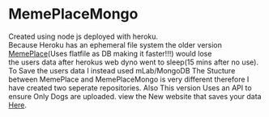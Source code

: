 # MemePlaceMongo
Created using node js deployed with heroku.<br />
Because Heroku has an ephemeral file system the older version [MemePlace](https://github.com/M4rkFlor/MemePlace "https://github.com/M4rkFlor/MemePlace")(Uses flatfile as DB making it faster!!!) would lose<br />
the users data after herokus web dyno went to sleep(15 mins after no use).<br />
To Save the users data I instead used mLab/MongoDB
The Stucture between MemePlace and MemePlaceMongo is very different therefore I have created two seperate repositories.
Also This version Uses an API to ensure Only Dogs are uploaded.
view the New website that saves your data [Here](https://meme-place-mongo.herokuapp.com/ "https://meme-place-mongo.herokuapp.com/").
